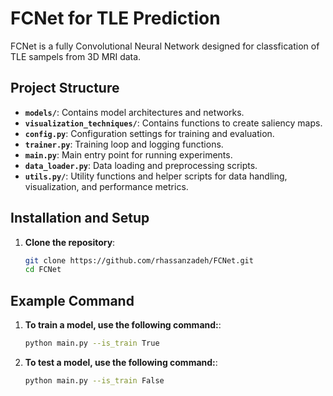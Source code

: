 # FCNet for TLE Prediction

FCNet is a fully Convolutional Neural Network designed for classfication of TLE sampels from 3D MRI data. 

## Project Structure
- **`models/`**: Contains model architectures and networks.
- **`visualization_techniques/`**: Contains functions to create saliency maps.
- **`config.py`**: Configuration settings for training and evaluation.
- **`trainer.py`**: Training loop and logging functions.
- **`main.py`**: Main entry point for running experiments.
- **`data_loader.py`**: Data loading and preprocessing scripts.
- **`utils.py/`**: Utility functions and helper scripts for data handling, visualization, and performance metrics.

## Installation and Setup
1. **Clone the repository**:
   ```bash
   git clone https://github.com/rhassanzadeh/FCNet.git
   cd FCNet

## Example Command
1. **To train a model, use the following command:**:
   ```bash
   python main.py --is_train True
2. **To test a model, use the following command:**:
   ```bash
   python main.py --is_train False

